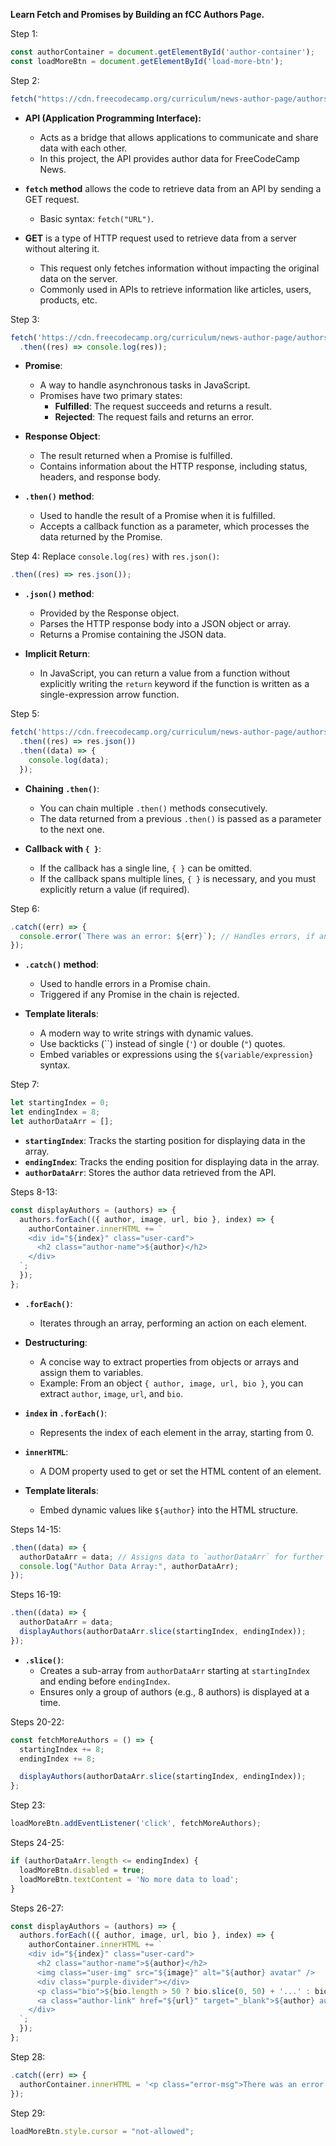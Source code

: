 **Learn Fetch and Promises by Building an fCC Authors Page.**

Step 1:
```javascript
const authorContainer = document.getElementById('author-container');
const loadMoreBtn = document.getElementById('load-more-btn');
```

Step 2:
```javascript
fetch("https://cdn.freecodecamp.org/curriculum/news-author-page/authors.json");
```

- **API (Application Programming Interface):**
  - Acts as a bridge that allows applications to communicate and share data with each other.
  - In this project, the API provides author data for FreeCodeCamp News.

- **`fetch` method** allows the code to retrieve data from an API by sending a GET request.
  - Basic syntax: `fetch("URL")`.

- **GET** is a type of HTTP request used to retrieve data from a server without altering it.
  - This request only fetches information without impacting the original data on the server.
  - Commonly used in APIs to retrieve information like articles, users, products, etc.

Step 3:
```javascript
fetch('https://cdn.freecodecamp.org/curriculum/news-author-page/authors.json')
  .then((res) => console.log(res));
```

- **Promise**:
  - A way to handle asynchronous tasks in JavaScript.
  - Promises have two primary states:
    - **Fulfilled**: The request succeeds and returns a result.
    - **Rejected**: The request fails and returns an error.

- **Response Object**:
  - The result returned when a Promise is fulfilled.
  - Contains information about the HTTP response, including status, headers, and response body.

- **`.then()` method**:
  - Used to handle the result of a Promise when it is fulfilled.
  - Accepts a callback function as a parameter, which processes the data returned by the Promise.

Step 4:
Replace `console.log(res)` with `res.json()`:
```javascript
.then((res) => res.json());
```

- **`.json()` method**:
  - Provided by the Response object.
  - Parses the HTTP response body into a JSON object or array.
  - Returns a Promise containing the JSON data.

- **Implicit Return**:
  - In JavaScript, you can return a value from a function without explicitly writing the `return` keyword if the function is written as a single-expression arrow function.

Step 5:
```javascript
fetch('https://cdn.freecodecamp.org/curriculum/news-author-page/authors.json')
  .then((res) => res.json())
  .then((data) => {
    console.log(data);
  });
```

- **Chaining `.then()`**:
  - You can chain multiple `.then()` methods consecutively.
  - The data returned from a previous `.then()` is passed as a parameter to the next one.

- **Callback with `{ }`**:
  - If the callback has a single line, `{ }` can be omitted.
  - If the callback spans multiple lines, `{ }` is necessary, and you must explicitly return a value (if required).

Step 6:
```javascript
.catch((err) => {
  console.error(`There was an error: ${err}`); // Handles errors, if any.
});
```

- **`.catch()` method**:
  - Used to handle errors in a Promise chain.
  - Triggered if any Promise in the chain is rejected.

- **Template literals**:
  - A modern way to write strings with dynamic values.
  - Use backticks (``) instead of single (`'`) or double (`"`) quotes.
  - Embed variables or expressions using the `${variable/expression}` syntax.

Step 7:
```javascript
let startingIndex = 0;
let endingIndex = 8;
let authorDataArr = [];
```

- **`startingIndex`**: Tracks the starting position for displaying data in the array.
- **`endingIndex`**: Tracks the ending position for displaying data in the array.
- **`authorDataArr`**: Stores the author data retrieved from the API.

Steps 8-13:
```javascript
const displayAuthors = (authors) => {
  authors.forEach(({ author, image, url, bio }, index) => {
    authorContainer.innerHTML += `
    <div id="${index}" class="user-card">
      <h2 class="author-name">${author}</h2>
    </div>
  `;
  });
};
```

- **`.forEach()`**:
  - Iterates through an array, performing an action on each element.

- **Destructuring**:
  - A concise way to extract properties from objects or arrays and assign them to variables.
  - Example: From an object `{ author, image, url, bio }`, you can extract `author`, `image`, `url`, and `bio`.

- **`index` in `.forEach()`**:
  - Represents the index of each element in the array, starting from 0.

- **`innerHTML`**:
  - A DOM property used to get or set the HTML content of an element.

- **Template literals**:
  - Embed dynamic values like `${author}` into the HTML structure.

Steps 14-15:
```javascript
.then((data) => {
  authorDataArr = data; // Assigns data to `authorDataArr` for further use.
  console.log("Author Data Array:", authorDataArr);
});
```

Steps 16-19:
```javascript
.then((data) => {
  authorDataArr = data;
  displayAuthors(authorDataArr.slice(startingIndex, endingIndex));
});
```

- **`.slice()`**:
  - Creates a sub-array from `authorDataArr` starting at `startingIndex` and ending before `endingIndex`.
  - Ensures only a group of authors (e.g., 8 authors) is displayed at a time.

Steps 20-22:
```javascript
const fetchMoreAuthors = () => {
  startingIndex += 8;
  endingIndex += 8;

  displayAuthors(authorDataArr.slice(startingIndex, endingIndex));
};
```

Step 23:
```javascript
loadMoreBtn.addEventListener('click', fetchMoreAuthors);
```

Steps 24-25:
```javascript
if (authorDataArr.length <= endingIndex) {
  loadMoreBtn.disabled = true;
  loadMoreBtn.textContent = 'No more data to load';
}
```

Steps 26-27:
```javascript
const displayAuthors = (authors) => {
  authors.forEach(({ author, image, url, bio }, index) => {
    authorContainer.innerHTML += `
    <div id="${index}" class="user-card">
      <h2 class="author-name">${author}</h2>
      <img class="user-img" src="${image}" alt="${author} avatar" />
      <div class="purple-divider"></div>
      <p class="bio">${bio.length > 50 ? bio.slice(0, 50) + '...' : bio}</p>
      <a class="author-link" href="${url}" target="_blank">${author} author page</a>
    </div>
  `;
  });
};
```

Step 28:
```javascript
.catch((err) => {
  authorContainer.innerHTML = '<p class="error-msg">There was an error loading the authors</p>';
});
```

Step 29:
```javascript
loadMoreBtn.style.cursor = "not-allowed";
```